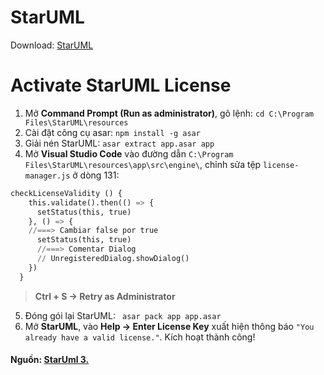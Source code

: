 
# StarUML
Download: [StarUML](https://staruml.io/download)

# Activate StarUML License
1. Mở **Command Prompt (Run as administrator)**, gõ lệnh: ```cd C:\Program Files\StarUML\resources```
2. Cài đặt công cụ asar: ```npm install -g asar```
3. Giải nén StarUML: ```asar extract app.asar app```
4. Mở **Visual Studio Code** vào đường dẫn ```C:\Program Files\StarUML\resources\app\src\engine\```, chỉnh sửa tệp ```license-manager.js``` ở dòng 131:
```py
checkLicenseValidity () {
    this.validate().then(() => {
      setStatus(this, true)
    }, () => {
    //===> Cambiar false por true
      setStatus(this, true)
      //===> Comentar Dialog
      // UnregisteredDialog.showDialog()
    })
  }
```
> **Ctrl + S -> Retry as Administrator**

5. Đóng gói lại StarUML: ``` asar pack app app.asar```
6. Mở **StarUML**, vào **Help -> Enter License Key** xuất hiện thông báo ```"You already have a valid license."```. Kích hoạt thành công!

#### Nguồn: [StarUml 3.](https://gist.github.com/jjvillavicencio/4e3615a8219bb1a17c81c4541c6c317d)
